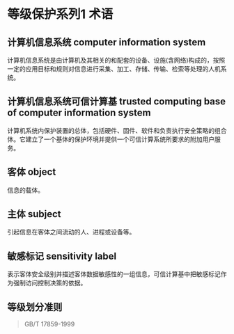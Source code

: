 # 等级保护系列1 术语

## 计算机信息系统 computer information system
计算机信息系统是由计算机及其相关的和配套的设备、设施(含网络)构成的，按照一定的应用目标和规则对信息进行采集、加工、存储、传输、检索等处理的人机系统。
## 计算机信息系统可信计算基 trusted computing base of computer information system
计算机系统内保护装置的总体，包括硬件、固件、软件和负责执行安全策略的组合体。它建立了一个基体的保护环境并提供一个可信计算系统所要求的附加用户服务。
## 客体 object
信息的载体。


## 主体 subject
引起信息在客体之间流动的人、进程或设备等。
## 敏感标记 sensitivity label
表示客体安全级别并描述客体数据敏感性的一组信息，可信计算基中把敏感标记作为强制访问控制决策的依据。


## 等级划分准则
> GB/T 17859-1999

